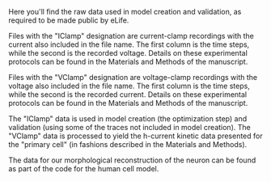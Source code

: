 Here you'll find the raw data used in model creation and validation, as required to be made public by eLife.

Files with the "IClamp" designation are current-clamp recordings with the current also included in the file name. The first column is the time steps, while the second is the recorded voltage. Details on these experimental protocols can be found in the Materials and Methods of the manuscript.

Files with the "VClamp" designation are voltage-clamp recordings with the voltage also included in the file name. The first column is the time steps, while the second is the recorded current. Details on these experimental protocols can be found in the Materials and Methods of the manuscript.

The "IClamp" data is used in model creation (the optimization step) and validation (using some of the traces not included in model creation). The "VClamp" data is processed to yield the h-current kinetic data presented for the "primary cell" (in fashions described in the Materials and Methods).

The data for our morphological reconstruction of the neuron can be found as part of the code for the human cell model.
